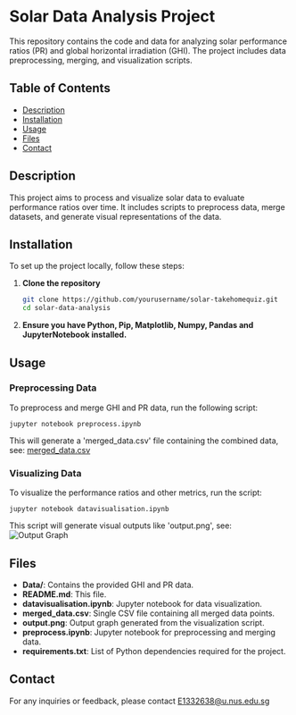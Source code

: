 # Solar Data Analysis Project

This repository contains the code and data for analyzing solar performance ratios (PR) and global horizontal irradiation (GHI). The project includes data preprocessing, merging, and visualization scripts.

## Table of Contents
- [Description](#description)
- [Installation](#installation)
- [Usage](#usage)
- [Files](#files)
- [Contact](#contact)

## Description

This project aims to process and visualize solar data to evaluate performance ratios over time. It includes scripts to preprocess data, merge datasets, and generate visual representations of the data.

## Installation

To set up the project locally, follow these steps:

1. **Clone the repository**
   ```bash
   git clone https://github.com/yourusername/solar-takehomequiz.git
   cd solar-data-analysis
2. **Ensure you have Python, Pip, Matplotlib, Numpy, Pandas and JupyterNotebook installed.**

## Usage

### Preprocessing Data

To preprocess and merge GHI and PR data, run the following script:

    
    jupyter notebook preprocess.ipynb

This will generate a 'merged_data.csv' file containing the combined data, see: [merged_data.csv](merged_data.csv)

### Visualizing Data

To visualize the performance ratios and other metrics, run the script:

    
    jupyter notebook datavisualisation.ipynb

This script will generate visual outputs like 'output.png', see: ![Output Graph](output.png)

## Files

- **Data/**: Contains the provided GHI and PR data.
- **README.md**: This file.
- **datavisualisation.ipynb**: Jupyter notebook for data visualization.
- **merged_data.csv**: Single CSV file containing all merged data points.
- **output.png**: Output graph generated from the visualization script.
- **preprocess.ipynb**: Jupyter notebook for preprocessing and merging data.
- **requirements.txt**: List of Python dependencies required for the project.


## Contact

For any inquiries or feedback, please contact E1332638@u.nus.edu.sg







  
  


